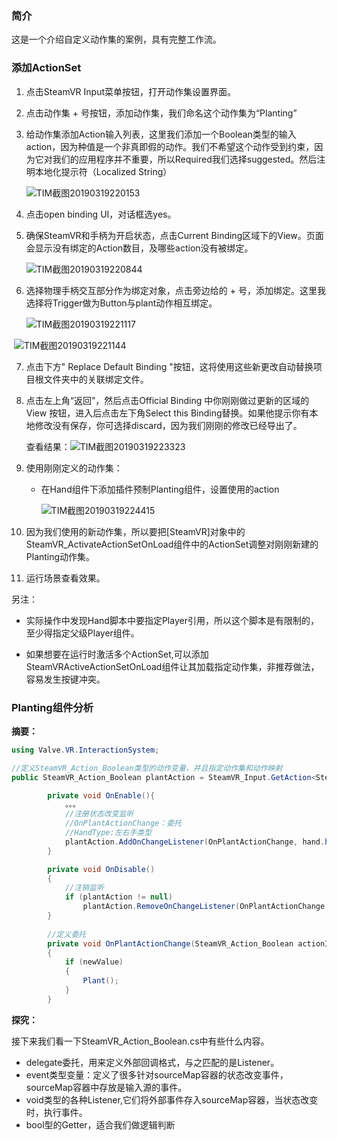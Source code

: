 ### 简介

这是一个介绍自定义动作集的案例，具有完整工作流。

### 添加ActionSet

1. 点击SteamVR Input菜单按钮，打开动作集设置界面。

2. 点击动作集 + 号按钮，添加动作集，我们命名这个动作集为“Planting”

3. 给动作集添加Action输入列表，这里我们添加一个Boolean类型的输入action，因为种值是一个非真即假的动作。我们不希望这个动作受到约束，因为它对我们的应用程序并不重要，所以Required我们选择suggested。然后注明本地化提示符（Localized String）

   ![TIM截图20190319220153](C:\Users\43432\Desktop\LearningMD\XR\SteamVR\截图\TIM截图20190319220153.png)

4. 点击open binding UI，对话框选yes。

5. 确保SteamVR和手柄为开启状态，点击Current Binding区域下的View。页面会显示没有绑定的Action数目，及哪些action没有被绑定。

   ![TIM截图20190319220844](C:\Users\43432\Desktop\LearningMD\XR\SteamVR\截图\TIM截图20190319220844.png)

6. 选择物理手柄交互部分作为绑定对象，点击旁边给的 + 号，添加绑定。这里我选择将Trigger做为Button与plant动作相互绑定。

   ![TIM截图20190319221117](C:\Users\43432\Desktop\LearningMD\XR\SteamVR\截图\TIM截图20190319221117.png)

​       ![TIM截图20190319221144](C:\Users\43432\Desktop\LearningMD\XR\SteamVR\截图\TIM截图20190319221144.png)

7. 点击下方" Replace Default Binding  "按钮，这将使用这些新更改自动替换项目根文件夹中的关联绑定文件。

8. 点击左上角“返回”，然后点击Official Binding 中你刚刚做过更新的区域的 View 按钮，进入后点击左下角Select this Binding替换。如果他提示你有本地修改没有保存，你可选择discard，因为我们刚刚的修改已经导出了。

   查看结果：![TIM截图20190319223323](C:\Users\43432\Desktop\LearningMD\XR\SteamVR\截图\TIM截图20190319223323.png)

9. 使用刚刚定义的动作集：

   - 在Hand组件下添加插件预制Planting组件，设置使用的action

     ![TIM截图20190319224415](C:\Users\43432\Desktop\LearningMD\XR\SteamVR\截图\TIM截图20190319224415.png)

10. 因为我们使用的新动作集，所以要把[SteamVR]对象中的SteamVR_ActivateActionSetOnLoad组件中的ActionSet调整对刚刚新建的Planting动作集。

11. 运行场景查看效果。

另注：

- 实际操作中发现Hand脚本中要指定Player引用，所以这个脚本是有限制的，至少得指定父级Player组件。

- 如果想要在运行时激活多个ActionSet,可以添加SteamVRActiveActionSetOnLoad组件让其加载指定动作集，非推荐做法，容易发生按键冲突。

### Planting组件分析

**摘要：**



```C#
using Valve.VR.InteractionSystem;

//定义SteamVR_Action_Boolean类型的动作变量，并且指定动作集和动作映射
public SteamVR_Action_Boolean plantAction = SteamVR_Input.GetAction<SteamVR_Action_Boolean>("Planting", "Plant");  //动作集Planting，动作Plant。大小写敏感。
```

```C#
		private void OnEnable(){
		    。。。
		    //注册状态改变监听
		    //OnPlantActionChange：委托
		    //HandType:左右手类型
			plantAction.AddOnChangeListener(OnPlantActionChange, hand.handType);
        }

        private void OnDisable()
        {
        	//注销监听
            if (plantAction != null)
                plantAction.RemoveOnChangeListener(OnPlantActionChange, hand.handType);
        }
		
		//定义委托
        private void OnPlantActionChange(SteamVR_Action_Boolean actionIn, SteamVR_Input_Sources inputSource, bool newValue)
        {
            if (newValue)
            {
                Plant();
            }
        }
```

**探究：**

接下来我们看一下SteamVR_Action_Boolean.cs中有些什么内容。

- delegate委托，用来定义外部回调格式，与之匹配的是Listener。
- event类型变量：定义了很多针对sourceMap容器的状态改变事件，sourceMap容器中存放是输入源的事件。
- void类型的各种Listener,它们将外部事件存入sourceMap容器，当状态改变时，执行事件。
- bool型的Getter，适合我们做逻辑判断


